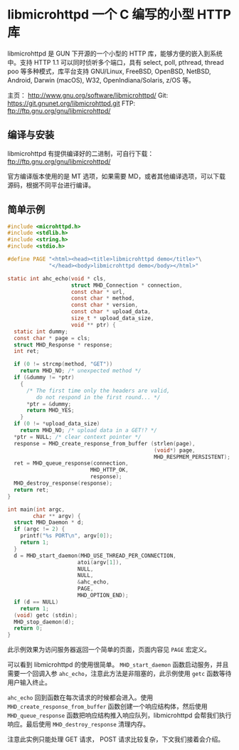 # libmicrohttpd 一个 C 编写的小型 HTTP 库

libmicrohttpd 是 GUN 下开源的一个小型的 HTTP 库，能够方便的嵌入到系统中。支持 HTTP 1.1 可以同时侦听多个端口，具有 select, poll, pthread, thread poo 等多种模式，库平台支持 GNU/Linux, FreeBSD, OpenBSD, NetBSD, Android, Darwin (macOS), W32, OpenIndiana/Solaris, z/OS 等。

主页： <http://www.gnu.org/software/libmicrohttpd/>
Git: <https://git.gnunet.org/libmicrohttpd.git>
FTP: <ftp://ftp.gnu.org/gnu/libmicrohttpd/>

## 编译与安装

libmicrohttpd 有提供编译好的二进制，可自行下载： <ftp://ftp.gnu.org/gnu/libmicrohttpd/>

官方编译版本使用的是 MT 选项，如果需要 MD，或者其他编译选项，可以下载源码，根据不同平台进行编译。

## 简单示例

```C
#include <microhttpd.h>
#include <stdlib.h>
#include <string.h>
#include <stdio.h>

#define PAGE "<html><head><title>libmicrohttpd demo</title>"\
             "</head><body>libmicrohttpd demo</body></html>"

static int ahc_echo(void * cls,
                    struct MHD_Connection * connection,
                    const char * url,
                    const char * method,
                    const char * version,
                    const char * upload_data,
                    size_t * upload_data_size,
                    void ** ptr) {
  static int dummy;
  const char * page = cls;
  struct MHD_Response * response;
  int ret;

  if (0 != strcmp(method, "GET"))
    return MHD_NO; /* unexpected method */
  if (&dummy != *ptr)
    {
      /* The first time only the headers are valid,
         do not respond in the first round... */
      *ptr = &dummy;
      return MHD_YES;
    }
  if (0 != *upload_data_size)
    return MHD_NO; /* upload data in a GET!? */
  *ptr = NULL; /* clear context pointer */
  response = MHD_create_response_from_buffer (strlen(page),
                                              (void*) page,
                                              MHD_RESPMEM_PERSISTENT);
  ret = MHD_queue_response(connection,
                          MHD_HTTP_OK,
                          response);
  MHD_destroy_response(response);
  return ret;
}

int main(int argc,
        char ** argv) {
  struct MHD_Daemon * d;
  if (argc != 2) {
    printf("%s PORT\n", argv[0]);
    return 1;
  }
  d = MHD_start_daemon(MHD_USE_THREAD_PER_CONNECTION,
                      atoi(argv[1]),
                      NULL,
                      NULL,
                      &ahc_echo,
                      PAGE,
                      MHD_OPTION_END);
  if (d == NULL)
    return 1;
  (void) getc (stdin);
  MHD_stop_daemon(d);
  return 0;
}
```

此示例效果为访问服务器返回一个简单的页面，页面内容见 `PAGE` 宏定义。

可以看到 libmicrohttpd 的使用很简单。 `MHD_start_daemon` 函数启动服务，并且需要一个回调入参 `ahc_echo`，注意此方法是非阻塞的，此示例使用 `getc` 函数等待用户输入终止。

`ahc_echo` 回到函数在每次请求的时候都会进入。使用 `MHD_create_response_from_buffer` 函数创建一个响应结构体，然后使用 `MHD_queue_response` 函数把响应结构推入响应队列，libmicrohttpd 会帮我们执行响应。最后使用 `MHD_destroy_response` 清理内存。

注意此实例只能处理 GET 请求， POST 请求比较复杂，下文我们接着会介绍。